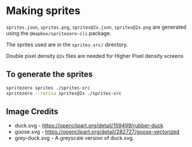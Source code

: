 # Making sprites

`sprites.json`, `sprites.png`, `sprites@2x.json`, `sprites@2x.png` are generated using the `@mapbox/spritezero-cli` package.

The sprites used are in the `sprites-src/` directory.

Double pixel density `@2x` files are needed for Higher Pixel density screens

## To generate the sprites

```bash
spritezero sprites ./sprites-src
spritezero --retina sprites@2x ./sprites-src
```

## Image Credits

* duck.svg - https://openclipart.org/detail/159499/rubber-duck
* goose.svg - https://openclipart.org/detail/282727/goose-vectorized
* grey-duck.svg - A greyscale version of duck.svg.
